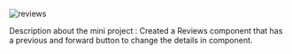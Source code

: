 
![reviews](https://github.com/joy016/joy-next-js/assets/61895444/cc44ab91-1dc4-429f-9036-e5577f0d288b)

Description about the mini project : Created a Reviews component that has a previous and forward button to change the details in component. 

